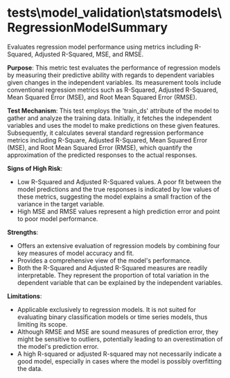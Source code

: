 # tests\model_validation\statsmodels\RegressionModelSummary

Evaluates regression model performance using metrics including R-Squared, Adjusted R-Squared, MSE, and RMSE.

**Purpose**: This metric test evaluates the performance of regression models by measuring their predictive ability
with regards to dependent variables given changes in the independent variables. Its measurement tools include
conventional regression metrics such as R-Squared, Adjusted R-Squared, Mean Squared Error (MSE), and Root Mean
Squared Error (RMSE).

**Test Mechanism**: This test employs the 'train_ds' attribute of the model to gather and analyze the training
data. Initially, it fetches the independent variables and uses the model to make predictions on these given
features. Subsequently, it calculates several standard regression performance metrics including R-Square, Adjusted
R-Squared, Mean Squared Error (MSE), and Root Mean Squared Error (RMSE), which quantify the approximation of the
predicted responses to the actual responses.

**Signs of High Risk**:
- Low R-Squared and Adjusted R-Squared values. A poor fit between the model predictions and the true responses is
indicated by low values of these metrics, suggesting the model explains a small fraction of the variance in the
target variable.
- High MSE and RMSE values represent a high prediction error and point to poor model performance.

**Strengths**:
- Offers an extensive evaluation of regression models by combining four key measures of model accuracy and fit.
- Provides a comprehensive view of the model's performance.
- Both the R-Squared and Adjusted R-Squared measures are readily interpretable. They represent the proportion of
total variation in the dependent variable that can be explained by the independent variables.

**Limitations**:
- Applicable exclusively to regression models. It is not suited for evaluating binary classification models or time
series models, thus limiting its scope.
- Although RMSE and MSE are sound measures of prediction error, they might be sensitive to outliers, potentially
leading to an overestimation of the model's prediction error.
- A high R-squared or adjusted R-squared may not necessarily indicate a good model, especially in cases where the
model is possibly overfitting the data.